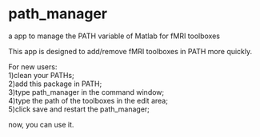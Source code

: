 # path_manager
a app to manage the PATH variable of Matlab for fMRI toolboxes

This app is designed to add/remove fMRI toolboxes in PATH more quickly.

For new users: <br>
1)clean your PATHs;<br> 
2)add this package in PATH;<br> 
3)type path_manager in the command window; <br>
4)type the path of the toolboxes in the edit area;<br>
5)click save and restart the path_manager;<br>

now, you can use it.

